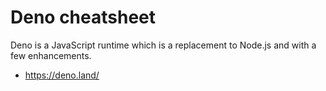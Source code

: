 # Deno cheatsheet

Deno is a JavaScript runtime which is a replacement to Node.js and with a few enhancements.

- https://deno.land/

